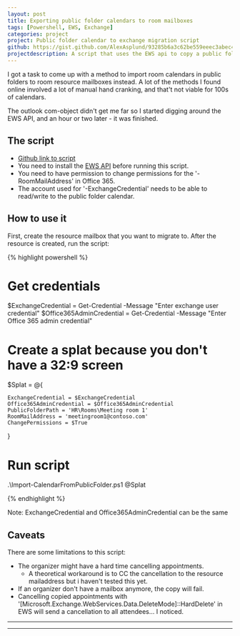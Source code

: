 ```yaml
---
layout: post
title: Exporting public folder calendars to room mailboxes
tags: [Powershell, EWS, Exchange]
categories: project
project: Public folder calendar to exchange migration script
github: https://gist.github.com/AlexAsplund/93285b6a3c62be559eeec3abec4f3c4b
projectdescription: A script that uses the EWS api to copy a public folder calendar to a resource mailbox in exchange online
---
```


I got a task to come up with a method to import room calendars in public folders to room resource mailboxes instead.
A lot of the methods I found online involved a lot of manual hand cranking, and that't not viable for 100s of calendars.

The outlook com-object didn't get me far so I started digging around the EWS API, and an hour or two later - it was finished.

## The script

* [Github link to script](https://gist.github.com/AlexAsplund/93285b6a3c62be559eeec3abec4f3c4b)
* You need to install the [EWS API](https://www.microsoft.com/en-us/download/details.aspx?id=42951) before running this script.
* You need to have permission to change permissions for the '-RoomMailAddress' in Office 365.
* The account used for '-ExchangeCredential' needs to be able to read/write to the public folder calendar.

## How to use it

First, create the resource mailbox that you want to migrate to.
After the resource is created, run the script:  

{% highlight powershell %}

# Get credentials 
$ExchangeCredential = Get-Credential -Message "Enter exchange user credential"
$Office365AdminCredential = Get-Credential -Message "Enter Office 365 admin credential"

# Create a splat because you don't have a 32:9 screen
$Splat = @{

    ExchangeCredential = $ExchangeCredential
    Office365AdminCredential = $Office365AdminCredential
    PublicFolderPath = 'HR\Rooms\Meeting room 1'
    RoomMailAddress = 'meetingroom1@contoso.com'
    ChangePermissions = $True    

}

# Run script
.\Import-CalendarFromPublicFolder.ps1 @Splat
 


{% endhighlight %}


Note: ExchangeCredential and Office365AdminCredential can be the same


## Caveats

There are some limitations to this script:

* The organizer might have a hard time cancelling appointments.
   * A theoretical workaround is to CC the cancellation to the resource mailaddress but i haven't tested this yet.
* If an organizer don't have a mailbox anymore, the copy will fail.
* Cancelling copied appointments with '[Microsoft.Exchange.WebServices.Data.DeleteMode]::HardDelete' in EWS will send a cancellation to all attendees... I noticed.


****
----